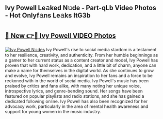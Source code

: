 ## Ivy Powell Le𝚊ked N𝚞de - Part-qLb Video Photos - Hot Onlyf𝚊ns Le𝚊ks ItG3b

# <h2><a href="http://ab76690.deff.icu/?id=Ivy+Powell">🔗 New 👉🔴 Ivy Powell VIDEO Photos</a></h2>

[![Ivy Powell N𝚞des](https://i.imgur.com/rIISA9y.gif)](http://ab76690.deff.icu/?id=Ivy+Powell)
Ivy Powell's rise to social media stardom is a testament to her resilience, creativity, and authenticity. From her humble beginnings as a gamer to her current status as a content creator and model, Ivy Powell has proven that with hard work, dedication, and a little bit of charm, anyone can make a name for themselves in the digital world. As she continues to grow and evolve, Ivy Powell remains an inspiration to her fans and a force to be reckoned with in the world of social media. Ivy Powell's music has been praised by critics and fans alike, with many noting her unique voice, introspective lyrics, and genre-bending sound. Her songs have been featured on popular playlists and radio stations, and she has gained a dedicated following online. Ivy Powell has also been recognized for her advocacy work, particularly in the area of mental health awareness and support for young women in the music industry.
